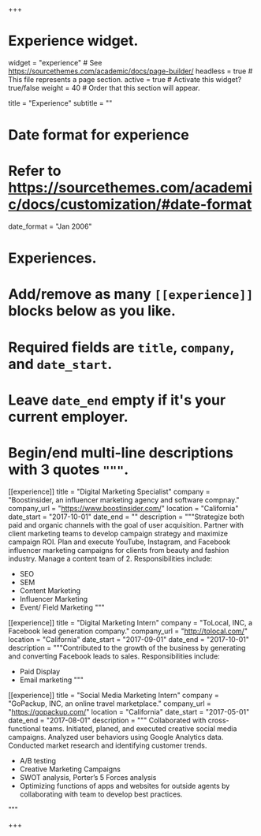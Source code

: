+++
# Experience widget.
widget = "experience"  # See https://sourcethemes.com/academic/docs/page-builder/
headless = true  # This file represents a page section.
active = true  # Activate this widget? true/false
weight = 40  # Order that this section will appear.

title = "Experience"
subtitle = ""

# Date format for experience
#   Refer to https://sourcethemes.com/academic/docs/customization/#date-format
date_format = "Jan 2006"

# Experiences.
#   Add/remove as many `[[experience]]` blocks below as you like.
#   Required fields are `title`, `company`, and `date_start`.
#   Leave `date_end` empty if it's your current employer.
#   Begin/end multi-line descriptions with 3 quotes `"""`.
[[experience]]
  title = "Digital Marketing Specialist"
  company = "Boostinsider, an influencer marketing agency and software compnay."
  company_url = "https://www.boostinsider.com/"
  location = "California"
  date_start = "2017-10-01"
  date_end = ""
  description = """Strategize both paid and organic channels with the goal of user acquisition. Partner with client marketing teams to develop campaign strategy and maximize campaign ROI. Plan and execute YouTube, Instagram, and Facebook influencer marketing campaigns for clients from beauty and fashion industry. Manage a content team of 2.
  Responsibilities include:
  
* SEO
* SEM
* Content Marketing
* Influencer Marketing
* Event/ Field Marketing
  """

[[experience]]
  title = "Digital Marketing Intern"
  company = "ToLocal, INC, a Facebook lead generation company."
  company_url = "http://tolocal.com/"
  location = "California"
  date_start = "2017-09-01"
  date_end = "2017-10-01"
  description = """Contributed to the growth of the business by generating and converting Facebook leads to sales.
  Responsibilities include:
  
* Paid Display
* Email marketing
  """

[[experience]]
  title = "Social Media Marketing Intern"
  company = "GoPackup, INC, an online travel marketplace."
  company_url = "https://gopackup.com/"
  location = "California"
  date_start = "2017-05-01"
  date_end = "2017-08-01"
  description = """ Collaborated with cross-functional teams. Initiated, planed, and executed creative social media campaigns. Analyzed user behaviors using Google Analytics data. Conducted market research and identifying customer trends. 
  
* A/B testing
* Creative Marketing Campaigns 
* SWOT analysis, Porter’s 5 Forces analysis 
* Optimizing functions of apps and websites for outside agents by collaborating with team to develop best practices.


"""

+++
